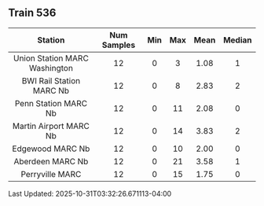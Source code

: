 ## Train 536

| Station | Num Samples | Min | Max | Mean | Median |
| :-----: | :---------: | :-: | :-: | :--: | :----: |
| Union Station MARC Washington | 12 | 0 | 3 | 1.08 | 1 |
| BWI Rail Station MARC Nb | 12 | 0 | 8 | 2.83 | 2 |
| Penn Station MARC Nb | 12 | 0 | 11 | 2.08 | 0 |
| Martin Airport MARC Nb | 12 | 0 | 14 | 3.83 | 2 |
| Edgewood MARC Nb | 12 | 0 | 10 | 2.00 | 0 |
| Aberdeen MARC Nb | 12 | 0 | 21 | 3.58 | 1 |
| Perryville MARC | 12 | 0 | 15 | 1.75 | 0 |


Last Updated: 2025-10-31T03:32:26.671113-04:00